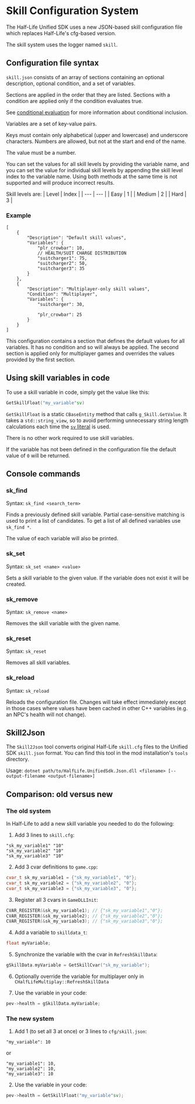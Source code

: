 # Skill Configuration System

The Half-Life Unified SDK uses a new JSON-based skill configuration file which replaces Half-Life's cfg-based version.

The skill system uses the logger named `skill`.

## Configuration file syntax

`skill.json` consists of an array of sections containing an optional description, optional condition, and a set of variables.

Sections are applied in the order that they are listed. Sections with a condition are applied only if the condition evaluates true.

See [conditional evaluation](angelscript-scripting-support.md#conditional-evaluation) for more information about conditional inclusion.

Variables are a set of key-value pairs.

Keys must contain only alphabetical (upper and lowercase) and underscore characters. Numbers are allowed, but not at the start and end of the name.

The value must be a number.

You can set the values for all skill levels by providing the variable name, and you can set the value for individual skill levels by appending the skill level index to the variable name. Using both methods at the same time is not supported and will produce incorrect results.

Skill levels are:
| Level | Index |
| --- | --- |
| Easy | 1 |
| Medium | 2 |
| Hard | 3 |

### Example

```jsonc
[
	{
		"Description": "Default skill values",
		"Variables": {
			"plr_crowbar": 10,
			// HEALTH/SUIT CHARGE DISTRIBUTION
			"suitcharger1": 75,
			"suitcharger2": 50,
			"suitcharger3": 35
		}
	},
	{
		"Description": "Multiplayer-only skill values",
		"Condition": "Multiplayer",
		"Variables": {
			"suitcharger": 30,
			
			"plr_crowbar": 25
		}
	}
]
```

This configuration contains a section that defines the default values for all variables. It has no condition and so will always be applied. The second section is applied only for multiplayer games and overrides the values provided by the first section.

## Using skill variables in code

To use a skill variable in code, simply get the value like this:
```cpp
GetSkillFloat("my_variable"sv)
```

`GetSkillFloat` is a static `CBaseEntity` method that calls `g_Skill.GetValue`. It takes a `std::string_view`, so to avoid performing unnecessary string length calculations each time the [`sv` literal](https://en.cppreference.com/w/cpp/string/basic_string_view/operator%22%22sv) is used.

There is no other work required to use skill variables.

If the variable has not been defined in the configuration file the default value of `0` will be returned.

## Console commands

### sk_find

Syntax: `sk_find <search_term>`

Finds a previously defined skill variable. Partial case-sensitive matching is used to print a list of candidates.
To get a list of all defined variables use `sk_find *`.

The value of each variable will also be printed.

### sk_set

Syntax: `sk_set <name> <value>`

Sets a skill variable to the given value. If the variable does not exist it will be created.

### sk_remove

Syntax: `sk_remove <name>`

Removes the skill variable with the given name.

### sk_reset

Syntax: `sk_reset`

Removes all skill variables.

### sk_reload

Syntax: `sk_reload`

Reloads the configuration file. Changes will take effect immediately except in those cases where values have been cached in other C++ variables (e.g. an NPC's health will not change).

## Skill2Json

The `Skill2Json` tool converts original Half-Life `skill.cfg` files to the Unified SDK `skill.json` format. You can find this tool in the mod installation's `tools` directory.

Usage: `dotnet path/to/HalfLife.UnifiedSdk.Json.dll <filename> [--output-filename <output-filename>]`

## Comparison: old versus new

### The old system

In Half-Life to add a new skill variable you needed to do the following:

1. Add 3 lines to `skill.cfg`:
```
"sk_my_variable1" "10"
"sk_my_variable2" "10"
"sk_my_variable3" "10"
```

2. Add 3 cvar definitions to `game.cpp`:
```cpp
cvar_t sk_my_variable1 = {"sk_my_variable1", "0"};
cvar_t sk_my_variable2 = {"sk_my_variable2", "0"};
cvar_t sk_my_variable3 = {"sk_my_variable3", "0"};
```

3. Register all 3 cvars in `GameDLLInit`:
```cpp
CVAR_REGISTER(&sk_my_variable1); // {"sk_my_variable1","0"};
CVAR_REGISTER(&sk_my_variable2); // {"sk_my_variable2","0"};
CVAR_REGISTER(&sk_my_variable3); // {"sk_my_variable3","0"};
```

4. Add a variable to `skilldata_t`:
```cpp
float myVariable;
```

5. Synchronize the variable with the cvar in `RefreshSkillData`:
```cpp
gSkillData.myVariable = GetSkillCvar("sk_my_variable");
```

6. Optionally override the variable for multiplayer only in `CHalfLifeMultiplay::RefreshSkillData`

7. Use the variable in your code:
```cpp
pev->health = gSkillData.myVariable;
```

### The new system

1. Add 1 (to set all 3 at once) or 3 lines to `cfg/skill.json`:
```jsonc
"my_variable": 10
```

or

```jsonc
"my_variable1": 10,
"my_variable2": 10,
"my_variable3": 10
```

2. Use the variable in your code:
```cpp
pev->health = GetSkillFloat("my_variable"sv);
```
